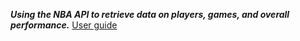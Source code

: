 ***Using the NBA API to retrieve data on players, games, and overall performance.***
[User guide](https://github.com/narmnathan/sinix-model/blob/main/guide.ipynb)
